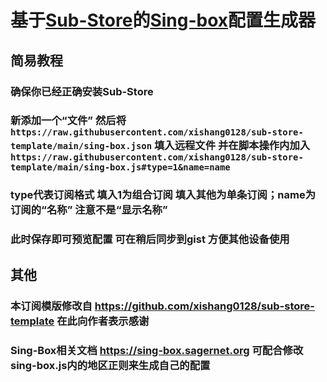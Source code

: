 # 基于[Sub-Store](https://github.com/sub-store-org/Sub-Store)的[Sing-box](https://github.com/SagerNet/sing-box)配置生成器

## 简易教程
### 确保你已经正确安装Sub-Store
### 新添加一个“文件” 然后将`https://raw.githubusercontent.com/xishang0128/sub-store-template/main/sing-box.json` 填入远程文件 并在脚本操作内加入`https://raw.githubusercontent.com/xishang0128/sub-store-template/main/sing-box.js#type=1&name=name`
### type代表订阅格式 填入1为组合订阅 填入其他为单条订阅；name为订阅的“名称” 注意不是“显示名称”
### 此时保存即可预览配置 可在稍后同步到gist 方便其他设备使用

## 其他
### 本订阅模版修改自 https://github.com/xishang0128/sub-store-template 在此向作者表示感谢
### Sing-Box相关文档 https://sing-box.sagernet.org 可配合修改sing-box.js内的地区正则来生成自己的配置
